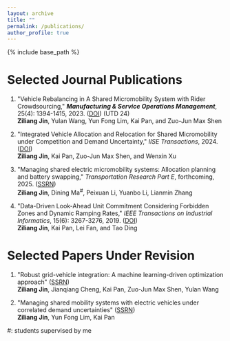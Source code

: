 ```yaml
---
layout: archive
title: ""
permalink: /publications/
author_profile: true
---
```

{% include base_path %} 

# Selected Journal Publications

1. "Vehicle Rebalancing in A Shared Micromobility System with Rider Crowdsourcing," ***Manufacturing & Service Operations Management***, 25(4): 1394-1415, 2023. ([DOI](https://pubsonline.informs.org/doi/abs/10.1287/msom.2023.1199)) (UTD 24)   
**Ziliang Jin**, Yulan Wang, Yun Fong Lim, Kai Pan, and Zuo-Jun Max Shen

1. "Integrated Vehicle Allocation and Relocation for Shared Micromobility under Competition and Demand Uncertainty," *IISE Transactions*, 2024. ([DOI](https://www.tandfonline.com/doi/abs/10.1080/24725854.2024.2404555))   
**Ziliang Jin**, Kai Pan, Zuo-Jun Max Shen, and Wenxin Xu

1. "Managing shared electric micromobility systems: Allocation planning and battery swapping," *Transportation Research Part E*, forthcoming, 2025.  ([SSRN](https://papers.ssrn.com/sol3/papers.cfm?abstract_id=4964436))   
**Ziliang Jin**, Dining Ma<sup>#</sup>, Peixuan Li, Yuanbo Li, Lianmin Zhang

1. "Data-Driven Look-Ahead Unit Commitment Considering Forbidden Zones and Dynamic Ramping Rates," *IEEE Transactions on Industrial Informatics*, 15(6): 3267-3276, 2019. ([DOI](https://ieeexplore.ieee.org/abstract/document/8493336?casa_token=9prJPr0QauMAAAAA:ywW_WcplPwc_2xz2cq_pgEYnaxjR5wW47MWsuOeoT5wwprimBnr0uX9_MqIEz9JrzoxW2bjztw))   
**Ziliang Jin**, Kai Pan, Lei Fan, and Tao Ding

# Selected Papers Under Revision

1. "Robust grid-vehicle integration: A machine learning-driven optimization approach" ([SSRN](https://papers.ssrn.com/sol3/papers.cfm?abstract_id=4701947))   
**Ziliang Jin**, Jianqiang Cheng, Kai Pan, Zuo-Jun Max Shen, Yulan Wang

1. "Managing shared mobility systems with electric vehicles under correlated demand uncertainties" ([SSRN](https://papers.ssrn.com/sol3/papers.cfm?abstract_id=4959578))   
**Ziliang Jin**, Yun Fong Lim, Kai Pan

#: students supervised by me

